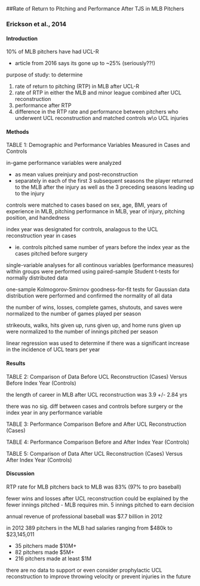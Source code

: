 ##Rate of Return to Pitching and Performance After TJS in MLB Pitchers

### Erickson et al., 2014

#### Introduction

10% of MLB pitchers have had UCL-R

* article from 2016 says its gone up to ~25% (seriously??!)

purpose of study: to determine

1. rate of return to pitching (RTP) in MLB after UCL-R
2. rate of RTP in either the MLB and minor league combined after UCL reconstruction
3. performance after RTP
4. difference in the RTP rate and performance between pitchers who underwent UCL reconstruction and matched controls w\o UCL injuries

#### Methods

TABLE 1: Demographic and Performance Variables Measured in Cases and Controls

in-game performance variables were analyzed

* as mean values preinjury and post-reconstruction
* separately in each of the first 3 subsequent seasons the player returned to the MLB after the injury as well as the 3 preceding seasons leading up to the injury

controls were matched to cases based on sex, age, BMI, years of experience in MLB, pitching performance in MLB, year of injury, pitching position, and handedness

index year was designated for controls, analagous to the UCL reconstruction year in cases

* ie. controls pitched same number of years before the index year as the cases pitched before surgery

single-variable analyses for all continous variables (performance measures) within groups were performed using paired-sample Student t-tests for normally distributed data

one-sample Kolmogorov-Smirnov goodness-for-fit tests for Gaussian data distribution were performed and confirmed the normality of all data

the number of wins, losses, complete games, shutouts, and saves were normalized to the number of games played per season

strikeouts, walks, hits given up, runs given up, and home runs given up were normalized to the number of innings pitched per season

linear regression was used to determine if there was a significant increase in the incidence of UCL tears per year

#### Results

TABLE 2: Comparison of Data Before UCL Reconstruction (Cases) Versus Before Index Year (Controls)

the length of career in MLB after UCL reconstruction was 3.9 +/- 2.84 yrs

there was no sig. diff between cases and controls before surgery or the index year in any performance variable

TABLE 3: Performance Comparison Before and After UCL Reconstruction (Cases)

TABLE 4: Performance Comparison Before and After Index Year (Controls)

TABLE 5: Comparison of Data After UCL Reconstruction (Cases) Versus After Index Year (Controls)
#### Discussion

RTP rate for MLB pitchers back to MLB was 83% (97% to pro baseball)

fewer wins and losses after UCL reconstruction could be explained by the fewer innings pitched - MLB requires min. 5 innings pitched to earn decision

annual revenue of professional baseball was $7.7 billion in 2012

in 2012 389 pitchers in the MLB had salaries ranging from $480k to $23,145,011

* 35 pitchers made $10M+
* 82 pitchers made $5M+
* 216 pitchers made at least $1M

there are no data to support or even consider prophylactic UCL reconstruction to improve throwing velocity or prevent injuries in the future

